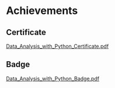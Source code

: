 

# Achievements
## Certificate
[Data_Analysis_with_Python_Certificate.pdf](https://prod-files-secure.s3.us-west-2.amazonaws.com/03e82b26-cccb-4906-bb56-adabcbdc0655/1aa3a050-2338-4a85-85d5-899bad17a31c/Data_Analysis_with_Python_Certificate.pdf?X-Amz-Algorithm=AWS4-HMAC-SHA256&X-Amz-Content-Sha256=UNSIGNED-PAYLOAD&X-Amz-Credential=ASIAZI2LB466Q5WXRQVS%2F20250205%2Fus-west-2%2Fs3%2Faws4_request&X-Amz-Date=20250205T041752Z&X-Amz-Expires=3600&X-Amz-Security-Token=IQoJb3JpZ2luX2VjECAaCXVzLXdlc3QtMiJIMEYCIQCgR480YUCRf%2BYY8S9tju%2Bj%2FOUw%2BrDM5hZRJiRr9KWgswIhAOmWgBg1Bx9utCDEI4kdsIf2gAdcQmoNSO3izTUQGFzkKv8DCDkQABoMNjM3NDIzMTgzODA1IgxAdTWdcXMa059LNS0q3APweJqLai9dZ5njWnnrgyKQKPgrAhluhQ3k0U0Fkluh2ALFpgpmO63%2Fn%2BXZ3gCxDUc1m%2BMWBdXKMwI94FkhyTohVXWjcLTxOjSsvKGja3BBQxLb5HjEWtuF2t1ReKYhDD2OmaPGSSsGNchkIcrUCl%2B9XLr2gL8KBSc4Csxh4FXbAubMKMGcO%2BAATOvtfTOIpNM5gMZ4q%2FYD4ADKYZ0wSnVtkrukc%2FhXCHE5on6aj9SQHvwqnz3vY9gUr1uO%2BEBAVbf76%2BbpYb2SgAgtc1XF01jqtjG25O2xgAklg13jQQtc%2FUwvTI69quzt1XCQunyUAKpbu9f0UX3WdOpvd%2Fgbd%2Bxf2Eh3ro9Ea1MY8OsTmNj6jJUzQPH2YTVqEAE9lYb5fVf%2FniiYjR1CF%2Bjw9S0NYIIkQK0rbi3OTlN66ifJr3YNA7XP2I7f1KKrHdUM%2Fv4cWA%2Bl%2Fz0RS9CrGdkTu%2BIcYWW9Sn%2FSHLLHWCPmtv%2FHAmc8Ts56QN48S17uF7rBeuNEDfWT%2Bqvds%2FPH1IM4iyvQXo%2BlfJPcv57%2BeatcVEJPJwy5uVTGRB94kJ2Nfc8cMRWMZ9vNcNQminh8Tb%2BNAnpzsydp%2FKFNZekewnrgVTIX6ldEWS7b5lVa1pKQyuATZzCkzYq9BjqkAaHphzDD5iTu0pgqbjs2QgwNy%2BleNL6p9uofu4gDBFxVa257QtiO9Qlaz4tF5Yx6kfk06XZxVdyo3swHJNG2bFp9ejZpP95vORYUP0Rd%2BaY3e9jDrmIrhHV8MjhvOjlxb4eu%2BWNAl8YnpOwSxPig3gcmKfdMjjaxjQ5DuDrjld9WjJv4s9GYl808en8H7HxFlhnzoeF%2FpJfWlbL%2FUlFrVtjdhvYD&X-Amz-Signature=abf5c604f6400ffed8c0c2a5434f9e199203219ca30ad3ee65ee054fe6cb75c5&X-Amz-SignedHeaders=host&x-id=GetObject)
## Badge
[Data_Analysis_with_Python_Badge.pdf](https://prod-files-secure.s3.us-west-2.amazonaws.com/03e82b26-cccb-4906-bb56-adabcbdc0655/4fa9bcf8-b584-40dd-8775-c0bfadf6a6f0/Data_Analysis_with_Python_Badge.pdf?X-Amz-Algorithm=AWS4-HMAC-SHA256&X-Amz-Content-Sha256=UNSIGNED-PAYLOAD&X-Amz-Credential=ASIAZI2LB466Q5WXRQVS%2F20250205%2Fus-west-2%2Fs3%2Faws4_request&X-Amz-Date=20250205T041752Z&X-Amz-Expires=3600&X-Amz-Security-Token=IQoJb3JpZ2luX2VjECAaCXVzLXdlc3QtMiJIMEYCIQCgR480YUCRf%2BYY8S9tju%2Bj%2FOUw%2BrDM5hZRJiRr9KWgswIhAOmWgBg1Bx9utCDEI4kdsIf2gAdcQmoNSO3izTUQGFzkKv8DCDkQABoMNjM3NDIzMTgzODA1IgxAdTWdcXMa059LNS0q3APweJqLai9dZ5njWnnrgyKQKPgrAhluhQ3k0U0Fkluh2ALFpgpmO63%2Fn%2BXZ3gCxDUc1m%2BMWBdXKMwI94FkhyTohVXWjcLTxOjSsvKGja3BBQxLb5HjEWtuF2t1ReKYhDD2OmaPGSSsGNchkIcrUCl%2B9XLr2gL8KBSc4Csxh4FXbAubMKMGcO%2BAATOvtfTOIpNM5gMZ4q%2FYD4ADKYZ0wSnVtkrukc%2FhXCHE5on6aj9SQHvwqnz3vY9gUr1uO%2BEBAVbf76%2BbpYb2SgAgtc1XF01jqtjG25O2xgAklg13jQQtc%2FUwvTI69quzt1XCQunyUAKpbu9f0UX3WdOpvd%2Fgbd%2Bxf2Eh3ro9Ea1MY8OsTmNj6jJUzQPH2YTVqEAE9lYb5fVf%2FniiYjR1CF%2Bjw9S0NYIIkQK0rbi3OTlN66ifJr3YNA7XP2I7f1KKrHdUM%2Fv4cWA%2Bl%2Fz0RS9CrGdkTu%2BIcYWW9Sn%2FSHLLHWCPmtv%2FHAmc8Ts56QN48S17uF7rBeuNEDfWT%2Bqvds%2FPH1IM4iyvQXo%2BlfJPcv57%2BeatcVEJPJwy5uVTGRB94kJ2Nfc8cMRWMZ9vNcNQminh8Tb%2BNAnpzsydp%2FKFNZekewnrgVTIX6ldEWS7b5lVa1pKQyuATZzCkzYq9BjqkAaHphzDD5iTu0pgqbjs2QgwNy%2BleNL6p9uofu4gDBFxVa257QtiO9Qlaz4tF5Yx6kfk06XZxVdyo3swHJNG2bFp9ejZpP95vORYUP0Rd%2BaY3e9jDrmIrhHV8MjhvOjlxb4eu%2BWNAl8YnpOwSxPig3gcmKfdMjjaxjQ5DuDrjld9WjJv4s9GYl808en8H7HxFlhnzoeF%2FpJfWlbL%2FUlFrVtjdhvYD&X-Amz-Signature=61881c2f2c4acf4381c8eaca0343dc1a0ca4bdfe3018103d06cee57e25ade9db&X-Amz-SignedHeaders=host&x-id=GetObject)
